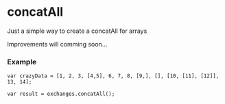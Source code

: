 # concatAll
Just a simple way to create a concatAll for arrays

Improvements will comming soon...

### Example
```
var crazyData = [1, 2, 3, [4,5], 6, 7, 8, [9,], [], [10, [11], [12]], 13, 14];

var result = exchanges.concatAll();
```


